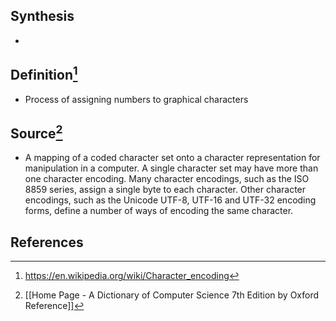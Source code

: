 ## Synthesis
- 
## Definition[^1]
- Process of assigning numbers to graphical characters

## Source[^2]
- A mapping of a coded character set onto a character representation for manipulation in a computer. A single character set may have more than one character encoding. Many character encodings, such as the ISO 8859 series, assign a single byte to each character. Other character encodings, such as the Unicode UTF-8, UTF-16 and UTF-32 encoding forms, define a number of ways of encoding the same character.
## References

[^1]: https://en.wikipedia.org/wiki/Character_encoding
[^2]: [[Home Page - A Dictionary of Computer Science 7th Edition by Oxford Reference]]